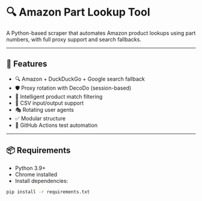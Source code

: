 # 🔍 Amazon Part Lookup Tool

A Python-based scraper that automates Amazon product lookups using part numbers, with full proxy support and search fallbacks.

---

## 🚀 Features

- 🔍 Amazon + DuckDuckGo + Google search fallback
- 🛡️ Proxy rotation with DecoDo (session-based)
- 🧠 Intelligent product match filtering
- 📄 CSV input/output support
- 🎭 Rotating user agents
- ✅ Modular structure
- 🧪 GitHub Actions test automation

---

## 📦 Requirements

- Python 3.9+
- Chrome installed
- Install dependencies:

```bash
pip install -r requirements.txt
